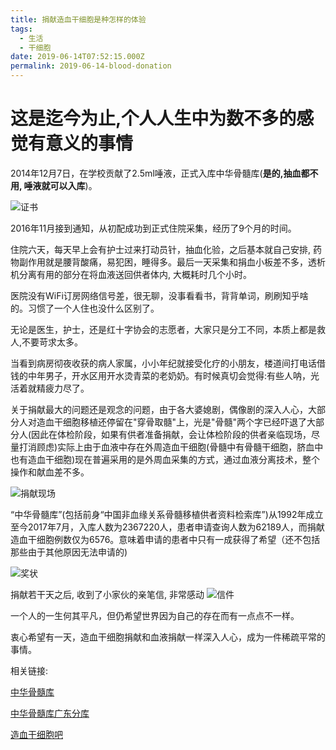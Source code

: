 ```yaml
---
title: 捐献造血干细胞是种怎样的体验
tags:
  - 生活
  - 干细胞
date: 2019-06-14T07:52:15.000Z
permalink: 2019-06-14-blood-donation
---
```

# 这是迄今为止,个人人生中为数不多的感觉有意义的事情

2014年12月7日，在学校贡献了2.5ml唾液，正式入库中华骨髓库(**是的,抽血都不用, 唾液就可以入库**)。

![证书](http://blog.chenxiaoyao.cn/image/2019-06-01-blood-donation/sample.jpg)

2016年11月接到通知，从初配成功到正式住院采集，经历了9个月的时间。


住院六天，每天早上会有护士过来打动员针，抽血化验，之后基本就自己安排, 药物副作用就是腰背酸痛，易犯困，睡得多。最后一天采集和捐血小板差不多，透析机分离有用的部分在将血液送回供者体内, 大概耗时几个小时。

医院没有WiFi订房网络信号差，很无聊，没事看看书，背背单词，刷刷知乎啥的。习惯了一个人住也没什么区别了。

无论是医生，护士，还是红十字协会的志愿者，大家只是分工不同，本质上都是救人,不要苛求太多。

当看到病房彻夜收获的病人家属，小小年纪就接受化疗的小朋友，楼道间打电话借钱的中年男子，开水区用开水烫青菜的老奶奶。有时候真切会觉得:有些人呐，光活着就精疲力尽了。

关于捐献最大的问题还是观念的问题，由于各大婆媳剧，偶像剧的深入人心，大部分人对造血干细胞移植还停留在"穿骨取髓"上，光是"骨髓"两个字已经吓退了大部分人(因此在体检阶段，如果有供者准备捐献，会让体检阶段的供者亲临现场，尽量打消顾虑)实际上由于血液中存在外周造血干细胞(骨髓中有骨髓干细胞，脐血中也有造血干细胞)现在普遍采用的是外周血采集的方式，通过血液分离技术，整个操作和献血差不多。

![捐献现场](http://blog.chenxiaoyao.cn/image/2019-06-01-blood-donation/donation-process.jpg)

“中华骨髓库”(包括前身“中国非血缘关系骨髓移植供者资料检索库”)从1992年成立至今2017年7月，入库人数为2367220人，患者申请查询人数为62189人，而捐献造血干细胞例数仅为6576。意味着申请的患者中只有一成获得了希望（还不包括那些由于其他原因无法申请的)

![奖状](http://blog.chenxiaoyao.cn/image/2019-06-01-blood-donation/donation-reward.jpg)

捐献若干天之后, 收到了小家伙的亲笔信, 非常感动
![信件](http://blog.chenxiaoyao.cn/image/2019-06-01-blood-donation/thank-letter.jpg)

一个人的一生何其平凡，但仍希望世界因为自己的存在而有一点点不一样。

衷心希望有一天，造血干细胞捐献和血液捐献一样深入人心，成为一件稀疏平常的事情。

相关链接:

[中华骨髓库](http://www.cmdp.com.cn/)

[中华骨髓库广东分库](http://www.gdmdp.org/)

[造血干细胞吧](https://tieba.baidu.com/f?kw=%E9%80%A0%E8%A1%80%E5%B9%B2%E7%BB%86%E8%83%9E)

